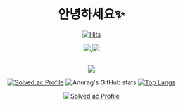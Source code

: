 <div align="center">

 #  안녕하세요✨
[![Hits](https://hits.seeyoufarm.com/api/count/incr/badge.svg?url=https%3A%2F%2Fgithub.com%2Fyeahzxnn&count_bg=%23FDC8F8CB&title_bg=%23F54D4D96&icon=smugmug.svg&icon_color=%23E7E7E7&title=hits&edge_flat=false)](https://github.com/yeahzxnn)
 <div> <a href="http://bit.ly/3m1pbG8" target="_blank"> <img src="https://img.shields.io/badge/Notion-000000?style=flat-square&logo=Notion&logoColor=white"/> </a> 
<a href="https://velog.io/@yeahzxnn" target="_blank"> <img src="https://img.shields.io/badge/Velog-20C997?style=flat-square&logo=Velog&logoColor=white"/> </a>  </div> 

## 
 <div> <a href="https://www.youtube.com/watch?v=IlMB_LmPzKk"> 
  <img src="https://i.pinimg.com/originals/ff/18/c9/ff18c973fdc537fcfaeb2dce46104586.gif" />  </a> </div>
 
[![Solved.ac Profile](http://mazassumnida.wtf/api/v2/generate_badge?boj=whynotyoucan)](https://solved.ac/whynotyoucan/)
 ![Anurag's GitHub stats](https://github-readme-stats.vercel.app/api?username=yeahzxnn&show_icons=true&theme=dracula)
[![Top Langs](https://github-readme-stats.vercel.app/api/top-langs/?username=yeahzxnn&layout=compact)](https://github.com/yeahzxnn/github-readme-stats)
 
[![Solved.ac Profile](http://mazassumnida.wtf/api/v2/generate_badge?boj=whynotyoucan)](https://solved.ac/whynotyoucan/)
 

<!-- ##    🏃‍♀️  Activities  🏃‍♀️

<div>
  UNIV OWL-FOREST FRONTEND <br>
  UNIV CODING CLUB - REACT STUDYING & MAKING OUR WEBSITE <br>
  SWIFT CODING CLUB 3rd - IOS STUDYING <br>
  RISING CAMP 13th - iOS App DEVELOPING
</div>
 
##  ❤️‍🔥  Interested in..  ❤️‍🔥
 
<div>
 iOS APP DEVELOPING <br>
 RESPONSIVE WEB DESIGN <br>
 UI/UX <br>
 PM
</div>
  
##  💎  Coding Skill & Tools  💎

<div>
<img src="https://img.shields.io/badge/Swift-F05138?style=flat-square&logo=Swift&logoColor=white"/>
<img src="https://img.shields.io/badge/React-61DAFB?style=flat-square&logo=React&logoColor=white"/> 
<img src="https://img.shields.io/badge/HTML-E34F26?style=flat-square&logo=HTML5&logoColor=white"/>
<img src="https://img.shields.io/badge/CSS3-F68212?style=flat-square&logo=CSS3&logoColor=white"/> <br>
<img src="https://img.shields.io/badge/JavaScript-F7DF1E?style=flat-square&logo=JavaScript&logoColor=white"/>
<img src="https://img.shields.io/badge/Java-007396?style=flat&logo=Java&logoColor=white" />
<img src="https://img.shields.io/badge/MySQL-4479A1?style=flat-square&logo=MySQL&logoColor=white"/> 
<img src="https://img.shields.io/badge/Python-3776AB?style=flat-square&logo=Python&logoColor=white"/> <br>
<img src="https://img.shields.io/badge/GitHub-181717?style=flat-square&logo=GitHub&logoColor=white"/>
<img src="https://img.shields.io/badge/GitKraken-179287?style=flat-square&logo=GitKraken&logoColor=white"/>
<img src="https://img.shields.io/badge/Figma-F24E1E?style=flat-square&logo=Figma&logoColor=white"/> <br>
<img src="https://img.shields.io/badge/macOS-000000?style=flat-square&logo=macOS&logoColor=white"/>
<img src="https://img.shields.io/badge/Slack-4A154B?style=flat-square&logo=Slack&logoColor=white"/>
<img src="https://img.shields.io/badge/Discord-5865F2?style=flat-square&logo=Discord&logoColor=white"/>
</div>
  
<br />
 
![Anurag's GitHub stats](https://github-readme-stats.vercel.app/api?username=yeahzxnn&show_icons=true&theme=dracula)
[![Top Langs](https://github-readme-stats.vercel.app/api/top-langs/?username=yeahzxnn&layout=compact)](https://github.com/yeahzxnn/github-readme-stats)

[![Solved.ac Profile](http://mazassumnida.wtf/api/v2/generate_badge?boj=whynotyoucan)](https://solved.ac/whynotyoucan/)


<!-- </div>
 -->
